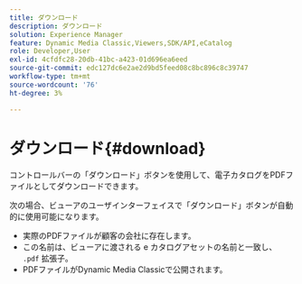 ```yaml
---
title: ダウンロード
description: ダウンロード
solution: Experience Manager
feature: Dynamic Media Classic,Viewers,SDK/API,eCatalog
role: Developer,User
exl-id: 4cfdfc28-20db-41bc-a423-01d696ea6eed
source-git-commit: edc127dc6e2ae2d9bd5feed08c8bc896c8c39747
workflow-type: tm+mt
source-wordcount: '76'
ht-degree: 3%

---
```


# ダウンロード{#download}

コントロールバーの「ダウンロード」ボタンを使用して、電子カタログをPDFファイルとしてダウンロードできます。

次の場合、ビューアのユーザインターフェイスで「ダウンロード」ボタンが自動的に使用可能になります。

* 実際のPDFファイルが顧客の会社に存在します。
* この名前は、ビューアに渡される e カタログアセットの名前と一致し、 `.pdf` 拡張子。
* PDFファイルがDynamic Media Classicで公開されます。
